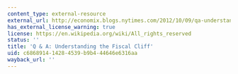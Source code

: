 ```yaml
---
content_type: external-resource
external_url: http://economix.blogs.nytimes.com/2012/10/09/qa-understanding-the-fiscal-cliff/
has_external_license_warning: true
license: https://en.wikipedia.org/wiki/All_rights_reserved
status: ''
title: 'Q & A: Understanding the Fiscal Cliff'
uid: c6868914-1428-4539-b9b4-44646e6316aa
wayback_url: ''
---
```

